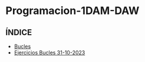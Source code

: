 # Programacion-1DAM-DAW
 
## ÍNDICE

-   [Bucles](https://github.com/MrHarvyson/Programacion-1DAM-DAW/wiki/Bucles)
-   [Ejercicios Bucles 31-10-2023](https://github.com/MrHarvyson/Programacion-1DAM-DAW/wiki/Ejercicios-31-10-2023)
